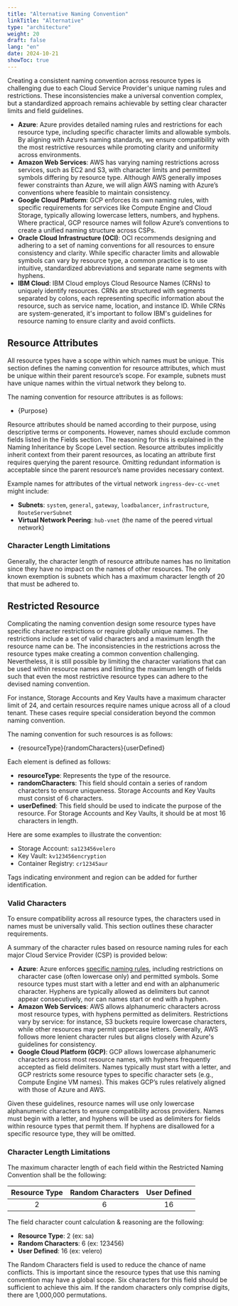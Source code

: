 ```yaml
---
title: "Alternative Naming Convention"
linkTitle: "Alternative"
type: "architecture"
weight: 20
draft: false
lang: "en"
date: 2024-10-21
showToc: true
---
```


Creating a consistent naming convention across resource types is challenging due to each Cloud Service Provider's unique naming rules and restrictions. These inconsistencies make a universal convention complex, but a standardized approach remains achievable by setting clear character limits and field guidelines.

- **Azure**: Azure provides detailed naming rules and restrictions for each resource type, including specific character limits and allowable symbols. By aligning with Azure’s naming standards, we ensure compatibility with the most restrictive resources while promoting clarity and uniformity across environments.
- **Amazon Web Services**: AWS has varying naming restrictions across services, such as EC2 and S3, with character limits and permitted symbols differing by resource type. Although AWS generally imposes fewer constraints than Azure, we will align AWS naming with Azure’s conventions where feasible to maintain consistency.
- **Google Cloud Platform**: GCP enforces its own naming rules, with specific requirements for services like Compute Engine and Cloud Storage, typically allowing lowercase letters, numbers, and hyphens. Where practical, GCP resource names will follow Azure’s conventions to create a unified naming structure across CSPs.
- **Oracle Cloud Infrastructure (OCI)**: OCI recommends designing and adhering to a set of naming conventions for all resources to ensure consistency and clarity. While specific character limits and allowable symbols can vary by resource type, a common practice is to use intuitive, standardized abbreviations and separate name segments with hyphens.
- **IBM Cloud**: IBM Cloud employs Cloud Resource Names (CRNs) to uniquely identify resources. CRNs are structured with segments separated by colons, each representing specific information about the resource, such as service name, location, and instance ID. While CRNs are system-generated, it's important to follow IBM's guidelines for resource naming to ensure clarity and avoid conflicts.

## Resource Attributes

All resource types have a scope within which names must be unique. This section defines the naming convention for resource attributes, which must be unique within their parent resource’s scope. For example, subnets must have unique names within the virtual network they belong to.

The naming convention for resource attributes is as follows:

- {Purpose}

Resource attributes should be named according to their purpose, using descriptive terms or components. However, names should exclude common fields listed in the Fields section. The reasoning for this is explained in the Naming Inheritance by Scope Level section. Resource attributes implicitly inherit context from their parent resources, as locating an attribute first requires querying the parent resource. Omitting redundant information is acceptable since the parent resource’s name provides necessary context.

Example names for attributes of the virtual network `ingress-dev-cc-vnet` might include:

- **Subnets**: `system`, `general`, `gateway`, `loadbalancer`, `infrastructure`, `RouteServerSubnet`
- **Virtual Network Peering**: `hub-vnet` (the name of the peered virtual network)

### Character Length Limitations

Generally, the character length of resource attribute names has no limitation since they have no impact on the names of other resources. The only known exemption is subnets which has a maximum character length of 20 that must be adhered to.

## Restricted Resource

Complicating the naming convention design some resource types have specific character restrictions or require globally unique names. The restrictions include a set of valid characters and a maximum length the resource name can be. The inconsistencies in the restrictions across the resource types make creating a common convention challenging. Nevertheless, it is still possible by limiting the character variations that can be used within resource names and limiting the maximum length of fields such that even the most restrictive resource types can adhere to the devised naming convention.

For instance, Storage Accounts and Key Vaults have a maximum character limit of 24, and certain resources require names unique across all of a cloud tenant. These cases require special consideration beyond the common naming convention.

The naming convention for such resources is as follows:

- {resourceType}{randomCharacters}{userDefined}

Each element is defined as follows:

- **resourceType**: Represents the type of the resource.
- **randomCharacters**: This field should contain a series of random characters to ensure uniqueness. Storage Accounts and Key Vaults must consist of 6 characters.
- **userDefined**: This field should be used to indicate the purpose of the resource. For Storage Accounts and Key Vaults, it should be at most 16 characters in length.

Here are some examples to illustrate the convention:

- Storage Account: `sa123456velero`
- Key Vault: `kv123456encryption`
- Container Registry: `cr12345aur`

Tags indicating environment and region can be added for further identification.

### Valid Characters

To ensure compatibility across all resource types, the characters used in names must be universally valid. This section outlines these character requirements.

A summary of the character rules based on resource naming rules for each major Cloud Service Provider (CSP) is provided below:

- **Azure**: Azure enforces [specific naming rules](https://learn.microsoft.com/en-us/azure/azure-resource-manager/management/resource-name-rule), including restrictions on character case (often lowercase only) and permitted symbols. Some resource types must start with a letter and end with an alphanumeric character. Hyphens are typically allowed as delimiters but cannot appear consecutively, nor can names start or end with a hyphen.
- **Amazon Web Services**: AWS allows alphanumeric characters across most resource types, with hyphens permitted as delimiters. Restrictions vary by service: for instance, S3 buckets require lowercase characters, while other resources may permit uppercase letters. Generally, AWS follows more lenient character rules but aligns closely with Azure's guidelines for consistency.
- **Google Cloud Platform (GCP)**: GCP allows lowercase alphanumeric characters across most resource names, with hyphens frequently accepted as field delimiters. Names typically must start with a letter, and GCP restricts some resource types to specific character sets (e.g., Compute Engine VM names). This makes GCP’s rules relatively aligned with those of Azure and AWS.

Given these guidelines, resource names will use only lowercase alphanumeric characters to ensure compatibility across providers. Names must begin with a letter, and hyphens will be used as delimiters for fields within resource types that permit them. If hyphens are disallowed for a specific resource type, they will be omitted.

### Character Length Limitations

The maximum character length of each field within the Restricted Naming Convention shall be the following:

| Resource Type | Random Characters | User Defined |
| :-----------: | :---------------: | :----------: |
|       2       |         6         |      16      |

<div class="mb-400"></div>

The field character count calculation & reasoning are the following:

- **Resource Type**: 2 (ex: sa)
- **Random Characters**: 6 (ex: 123456)
- **User Defined**: 16 (ex: velero)

The Random Characters field is used to reduce the chance of name conflicts. This is important since the resource types that use this naming convention may have a global scope. Six characters for this field should be sufficient to achieve this aim. If the random characters only comprise digits, there are 1,000,000 permutations.
